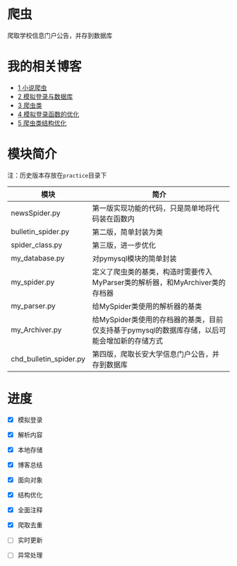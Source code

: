 # 爬虫

爬取学校信息门户公告，并存到数据库

# 我的相关博客

- [1 小说爬虫](https://hanechiri.github.io/post/python_spider_note1simple_spider/)
- [2 模拟登录与数据库](https://hanechiri.github.io/post/python_spider_note2login_and_database/)
- [3 爬虫类](https://hanechiri.github.io/post/python_spider_note3class_spider/)
- [4 模拟登录函数的优化](https://hanechiri.github.io/post/python_spider_note4optimization_of_the_login_function/#more)
- [5 爬虫类结构优化](https://hanechiri.github.io/post/python_spider_note5optimization_of_the_spider_class/#more)



# 模块简介

注：历史版本存放在`practice`目录下

| 模块                   | 简介                                                         |
| ---------------------- | ------------------------------------------------------------ |
| newsSpider.py          | 第一版实现功能的代码，只是简单地将代码装在函数内             |
| bulletin_spider.py     | 第二版，简单封装为类        |
| spider_class.py        | 第三版，进一步优化                                           |
| my_database.py         | 对pymysql模块的简单封装                                      |
| my_spider.py           | 定义了爬虫类的基类，构造时需要传入MyParser类的解析器，和MyArchiver类的存档器 |
| my_parser.py           | 给MySpider类使用的解析器的基类                               |
| my_Archiver.py         | 给MySpider类使用的存档器的基类，目前仅支持基于pymysql的数据库存储，以后可能会增加新的存储方式 |
| chd_bulletin_spider.py | 第四版，爬取长安大学信息门户公告，并存到数据库               |



# 进度

- [x] 模拟登录

- [x] 解析内容

- [x] 本地存储

- [x] 博客总结

- [x] 面向对象

- [x] 结构优化

- [x] 全面注释

- [x] 爬取去重

- [ ] 实时更新

- [ ] 异常处理

  
